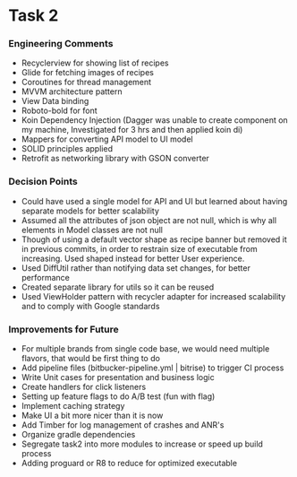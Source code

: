# Task 2

### Engineering Comments

- Recyclerview for showing list of recipes
- Glide for fetching images of recipes
- Coroutines for thread management
- MVVM architecture pattern
- View Data binding
- Roboto-bold for font
- Koin Dependency Injection (Dagger was unable to create component on my machine, Investigated for 3 hrs and then applied koin di)
- Mappers for converting API model to UI model
- SOLID principles applied
- Retrofit as networking library with GSON converter 

### Decision Points

- Could have used a single model for API and UI but learned about having separate models for better scalability
- Assumed all the attributes of json object are not null, which is why all elements in Model classes are not null
- Though of using a default vector shape as recipe banner but removed it in previous commits, in order to restrain
  size of executable from increasing. Used shaped instead for better User experience. 
- Used DiffUtil rather than notifying data set changes, for better performance
- Created separate library for utils so it can be reused
- Used ViewHolder pattern with recycler adapter for increased scalability and to comply with Google standards

### Improvements for Future

- For multiple brands from single code base, we would need multiple flavors, that would be first thing to do
- Add pipeline files (bitbucker-pipeline.yml | bitrise) to trigger CI process
- Write Unit cases for presentation and business logic
- Create handlers for click listeners
- Setting up feature flags to do A/B test (fun with flag)
- Implement caching strategy
- Make UI a bit more nicer than it is now
- Add Timber for log management of crashes and ANR's
- Organize gradle dependencies
- Segregate task2 into more modules to increase or speed up build process
- Adding proguard or R8 to reduce for optimized executable 
